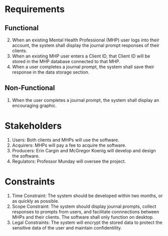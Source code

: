 # Requirements
## Functional
2. When an existing Mental Health Professional (MHP) user logs into their account, the system shall display the journal prompt responses of their clients.
3. When an existing MHP user enters a Client ID, that Client ID will be stored in the MHP database connected to that MHP.
7. When a user completes a journal prompt, the system shall save their response in the data storage section.
   
## Non-Functional
1. When the user completes a journal prompt, the system shall display an encouraging graphic.

# Stakeholders
1. Users: Both clients and MHPs will use the software.
2. Acquirers: MHPs will pay a fee to acquire the software.
3. Producers: Erin Cargin and McGregor Koenig will develop and design the software.
4. Regulators: Professor Munday will oversee the project.

# Constraints
1. Time Constraint: The system should be developed within two months, or as quickly as possible.
2. Scope Constraint: The system should display journal prompts, collect responses to prompts from users, and facilitate connnections between MHPs and their clients. The software shall only function on desktop.
3. Legal Constraints: The system will encrypt the stored data to protect the sensitive data of the user and maintain confidentility. 
